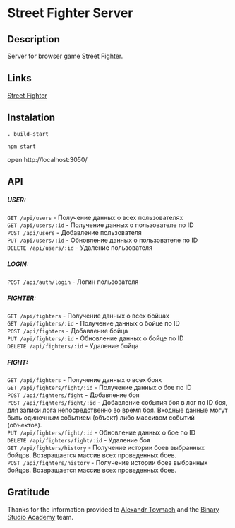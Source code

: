 # Street Fighter Server

## Description
Server for browser game Street Fighter.

## Links
[Street Fighter](https://street-fighter-bsa20.herokuapp.com/)

## Instalation

`. build-start`

`npm start`

open http://localhost:3050/

## API  
##### USER:  
`GET /api/users`  - Получение данных о всех пользователях  
`GET /api/users/:id`  - Получение данных о пользователе по ID  
`POST /api/users`  - Добавление пользователя  
`PUT /api/users/:id`  - Обновление данных о пользователе по ID  
`DELETE /api/users/:id` - Удаление пользователя
##### LOGIN:
`POST /api/auth/login` - Логин пользователя
##### FIGHTER:
`GET /api/fighters` - Получение данных о всех бойцах  
`GET /api/fighters/:id` - Получение данных о бойце по ID  
`POST /api/fighters` - Добавление бойца  
`PUT /api/fighters/:id` - Обновление данных о бойце по ID  
`DELETE /api/fighters/:id` - Удаление бойца
##### FIGHT:
`GET /api/fighters` - Получение данных о всех боях  
`GET /api/fighters/fight/:id` - Получение данных о бое по ID  
`POST /api/fighters/fight` - Добавление боя  
`POST /api/fighters/fight/:id` - Добавление события боя в лог по ID боя, для записи лога непосредственно во время боя. Входные данные могут быть одиночным событием (объект) либо массивом событий (объектов).  
`PUT /api/fighters/fight/:id` - Обновление данных о бое по ID  
`DELETE /api/fighters/fight/:id` - Удаление боя  
`GET /api/fighters/history` - Получение истории боев выбранных бойцов. Возвращается массив всех проведенных боев.  
`POST /api/fighters/history` - Получение истории боев выбранных бойцов. Возвращается массив всех проведенных боев.

## Gratitude
Thanks for the information provided to [Alexandr Tovmach](https://alexandrtovmach.com/) and the [Binary Studio Academy](https://binary-studio.com/academy/) team.
